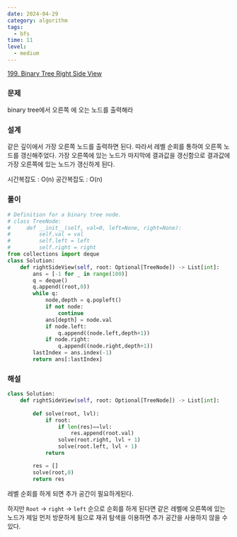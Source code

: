 ```yaml
---
date: 2024-04-29
category: algorithm
tags:
  - bfs
time: 11
level:
  - medium
---
```

[199. Binary Tree Right Side View](https://leetcode.com/problems/binary-tree-right-side-view/)
### 문제
binary tree에서 오른쪽 에 오는 노드를 출력해라


### 설계

같은 깊이에서 가장 오른쪽 노드를 출력하면 된다.
따라서 레벨 순회를 통하여 오른쪽 노드를 갱신해주었다.
가장 오른쪽에 있는 노드가 마지막에 결과값을 갱신함으로 결과값에 가장 오른쪽에 있는 노드가 갱신하게 된다.


시간복잡도 : O(n)
공간복잡도 : O(n)
### 풀이
```python
# Definition for a binary tree node.
# class TreeNode:
#     def __init__(self, val=0, left=None, right=None):
#         self.val = val
#         self.left = left
#         self.right = right
from collections import deque
class Solution:
    def rightSideView(self, root: Optional[TreeNode]) -> List[int]:
        ans = [-1 for _ in range(100)]
        q = deque()
        q.append((root,0))
        while q:
            node,depth = q.popleft()
            if not node:
                continue
            ans[depth] = node.val
            if node.left:
                q.append((node.left,depth+1))
            if node.right:
                q.append((node.right,depth+1))
        lastIndex = ans.index(-1)
        return ans[:lastIndex]
```

### 해설
```python
class Solution:
    def rightSideView(self, root: Optional[TreeNode]) -> List[int]:
        
        def solve(root, lvl):
        	if root:
        		if len(res)==lvl:
        			res.append(root.val)
        		solve(root.right, lvl + 1)
        		solve(root.left, lvl + 1)
        	return 

        res = []
        solve(root,0)
        return res
```

레벨 순회를 하게 되면 추가 공간이 필요하게된다.

하지만 `Root` -> `right` -> `left` 순으로 순회를 하게 된다면 같은 레벨에 오른쪽에 있는 노드가 제일 먼저 방문하게 됨으로 재귀 탐색을 이용하면 추가 공간을 사용하지 않을 수 있다.